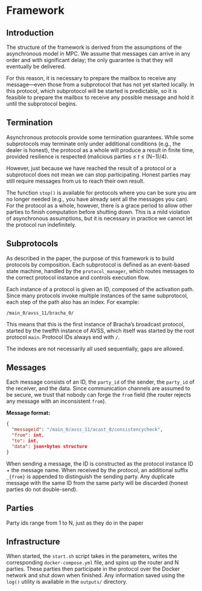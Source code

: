# Framework

## Introduction

The structure of the framework is derived from the assumptions of the asynchronous model in MPC. We assume that messages can arrive in any order and with significant delay; the only guarantee is that they will eventually be delivered.  

For this reason, it is necessary to prepare the mailbox to receive any message—even those from a subprotocol that has not yet started locally. In this protocol, which subprotocol will be started is predictable, so it is feasible to prepare the mailbox to receive any possible message and hold it until the subprotocol begins.

## Termination

Asynchronous protocols provide some termination guarantees. While some subprotocols may terminate only under additional conditions (e.g., the dealer is honest), the protocol as a whole will produce a result in finite time, provided resilience is respected (malicious parties ≤ *t* ≤ (N−1)/4).  

However, just because we have reached the result of a protocol or a subprotocol does not mean we can stop participating. Honest parties may still require messages from us to reach their own result.  

The function `stop()` is available for protocols where you can be sure you are no longer needed (e.g., you have already sent all the messages you can). For the protocol as a whole, however, there is a grace period to allow other parties to finish computation before shutting down. This is a mild violation of asynchronous assumptions, but it is necessary in practice we cannot let the protocol run indefinitely.

## Subprotocols

As described in the paper, the purpose of this framework is to build protocols by composition. Each subprotocol is defined as an event-based state machine, handled by the `protocol_manager`, which routes messages to the correct protocol instance and controls execution flow.  

Each instance of a protocol is given an ID, composed of the activation path. Since many protocols invoke multiple instances of the same subprotocol, each step of the path also has an index. For example:

```
/main_0/avss_11/bracha_0/
```

This means that this is the first instance of Bracha’s broadcast protocol, started by the twelfth instance of AVSS, which itself was started by the root protocol `main`. Protocol IDs always end with `/`.

The indexes are not necessarily all used sequentially, gaps are allowed.

## Messages

Each message consists of an ID, the `party_id` of the sender, the `party_id` of the receiver, and the data. Since communication channels are assumed to be secure, we trust that nobody can forge the `from` field (the router rejects any message with an inconsistent `from`).  

**Message format:**

```json
{
  "messageid": "/main_0/avss_11/acast_0/consistencycheck",
  "from": int,
  "to": int,
  "data": json+bytes structure
}
```

When sending a message, the ID is constructed as the protocol instance ID + the message name. When received by the protocol, an additional suffix `_{from}` is appended to distinguish the sending party. Any duplicate message with the same ID from the same party will be discarded (honest parties do not double-send).

## Parties

Party ids range from 1 to N, just as they do in the paper

## Infrastructure

When started, the `start.sh` script takes in the parameters, writes the corresponding `docker-compose.yml` file, and spins up the router and N parties. These parties then participate in the protocol over the Docker network and shut down when finished. Any information saved using the `log()` utility is available in the `outputs/` directory.
